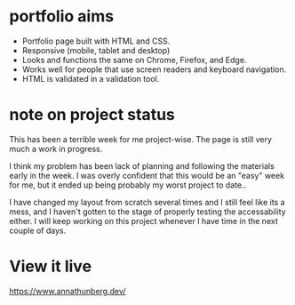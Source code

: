 # portfolio aims

- Portfolio page built with HTML and CSS.
- Responsive (mobile, tablet and desktop)
- Looks and functions the same on Chrome, Firefox, and Edge.
- Works well for people that use screen readers and keyboard navigation.
- HTML is validated in a validation tool.

# note on project status

This has been a terrible week for me project-wise.
The page is still very much a work in progress.

I think my problem has been lack of planning and following the materials early in the week. I was overly confident that this would be an "easy" week for me, but it ended up being probably my worst project to date..

I have changed my layout from scratch several times and I still feel like its a mess, and I haven't gotten to the stage of properly testing the accessability either. I will keep working on this project whenever I have time in the next couple of days.

# View it live

https://www.annathunberg.dev/
